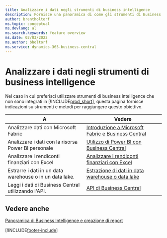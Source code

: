 ```yaml
---
title: Analizzare i dati negli strumenti di business intelligence
description: Fornisce una panoramica di come gli strumenti di Business Intelligence esterni possono interagire con i dati di Business Central.
author: brentholtorf
ms.topic: conceptual
ms.devlang: al
ms.search.keywords: feature overview
ms.date: 02/03/2022
ms.author: bholtorf
ms.service: dynamics-365-business-central
---
```

# <a name="analyze-data-in-business-intelligence-tools"></a>Analizzare i dati negli strumenti di business intelligence

Nel caso in cui preferisci utilizzare strumenti di business intelligence che non sono integrati in [!INCLUDE[prod_short](includes/prod_short.md)], questa pagina fornisce indicazioni su strumenti e metodi per raggiungere questo obiettivo.

| A | Vedere |
| --- | --- |
|Analizzare dati con Microsoft Fabric| [Introduzione a Microsoft Fabric e Business Central](admin-fabric.md) |
|Analizzare i dati con la risorsa Power BI personale| [Utilizzo di Power BI con Business Central](admin-powerbi.md) |
|Analizzare i rendiconti finanziari con Excel| [Analizzare i rendiconti finanziari con Excel](finance-analyze-excel.md) |
|Estrarre i dati in un data warehouse o in un data lake. |[Estrazione di dati in data warehouse o data lake](/dynamics365/business-central/dev-itpro/performance/performance-developer#efficient-extracts-to-data-lakes-or-data-warehouses)|
|Leggi i dati di Business Central utilizzando l'API.| [API di Business Central](/dynamics365/business-central/dev-itpro/api-reference/v2.0/)|

## <a name="see-also"></a>Vedere anche

[Panoramica di Business Intelligence e creazione di report](reports-use-reports.md)


[!INCLUDE[footer-include](includes/footer-banner.md)]
